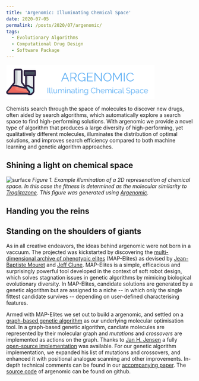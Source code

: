 ```yaml
---
title: 'Argenomic: Illuminating Chemical Space'
date: 2020-07-05
permalink: /posts/2020/07/argenomic/
tags:
  - Evolutionary Algorithms
  - Computational Drug Design
  - Software Package
---
```


![logo](../images/logo.png)

Chemists search through the space of molecules to discover new drugs, often aided by search algorithms, which automatically explore a search space to
find high-performing solutions. With argenomic we provide a novel type of algorithm that produces a large diversity of high-performing, yet qualitatively different molecules, illuminates the distribution of optimal solutions, and improves search efficiency compared to both machine learning and genetic algorithm approaches.

Shining a light on chemical space
------

![surface](../images/surface_final.png)
*Figure 1. Example illumination of a 2D represenation of chemical space. In this case the fitness is determined as the molecular similarity to [Troglitazone](https://en.wikipedia.org/wiki/Troglitazone). This figure was generated using [Argenomic](https://github.com/Jonas-Verhellen/argenomic).*

Handing you the reins
------


Standing on the shoulders of giants
------
As in all creative endeavors, the ideas behind argenomic were not born in a vaccuum. The projected was kickstarted by discovering the [multi-dimensional archive of phenotypic elites](https://arxiv.org/abs/1504.04909) (MAP-Elites) as devised by [Jean-Baptiste Mouret](https://members.loria.fr/JBMouret/) and [Jeff Clune](http://jeffclune.com/). MAP-Elites is a simple, efficacious and surprisingly powerful tool developed in the context of soft robot design, which solves stagnation issues in genetic algorithms by mimicing biological evolutionary diversity. In MAP-Elites, candidate solutions are generated by a genetic algorithm but are assigned to a niche -- in which only the single fittest candidate survives -- depending on user-defined characterising features. 

Armed with MAP-Elites we set out to build a argenomic, and settled on a [graph-based genetic algorithm](https://pubs.rsc.org/en/content/articlelanding/2019/SC/C8SC05372C#!divAbstract) as our underlying molecular optimisation tool. In a graph-based genetic algorithm, candiate molecules are represented by their molecular graph and *mutations* and *crossovers* are implemented as actions on the graph. Thanks to [Jan H. Jensen](https://chem.ku.dk/ansatte/alle/?pure=en/persons/300883) a fully [open-source implementation](https://github.com/jensengroup/GB-GA) was available. For our genetic algorithm implementation, we expanded his list of mutations and crossovers, and enhanced it with positional analogue scanning and other improvements. In-depth technical comments can be found in our [accompanying paper](https://chemrxiv.org/). The [source code](https://github.com/Jonas-Verhellen/Argenomic) of argenomic can be found on github. 
